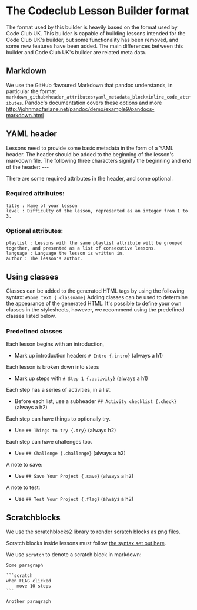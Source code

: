 # The Codeclub Lesson Builder format
The format used by this builder is heavily based on the format used by Code Club UK. This builder is capable of building lessons intended for the Code Club UK's builder, but some functionality has been removed, and some new features have been added. The main differences between this builder and Code Club UK's builder are related meta data.

## Markdown
We use the GitHub flavoured Markdown that pandoc understands, in particular the format `markdown_github+header_attributes+yaml_metadata_block+inline_code_attributes`. Pandoc's documentation covers these options and more http://johnmacfarlane.net/pandoc/demo/example9/pandocs-markdown.html

## YAML header 
Lessons need to provide some basic metadata in the form of a YAML header. The header should be added to the beginning of the lesson's markdown file. The following three characters signify the beginning and end of the header: --- 

There are some required attributes in the header, and some optional. 
### Required attributes:
    title : Name of your lesson
    level : Difficulty of the lesson, represented as an integer from 1 to 3.

### Optional attributes:
    playlist : Lessons with the same playlist attribute will be grouped together, and presented as a list of consecutive lessons.
    language : Language the lesson is written in.  
    author : The lesson's author. 

## Using classes
Classes can be added to the generated HTML tags by using the following syntax:
`#Some text {.classname}`
Adding classes can be used to determine the appearance of the generated HTML. It's possible to define your own classes in the stylesheets, however, we recommend using the predefined classes listed below. 

### Predefined classes
Each lesson begins with an introduction,
- Mark up introduction headers `# Intro {.intro}` (always a h1)

Each lesson is broken down into steps
- Mark up steps with `# Step 1 {.activity}` (always a h1)

Each step has a series of activities, in a list.
- Before each list, use a subheader `## Activity checklist {.check}` (always a h2)

Each step can have things to optionally try.
- Use `## Things to try {.try}` (always h2)

Each step can have challenges too.
- Use `## Challenge {.challenge}` (always a h2)

A note to save:
- Use `## Save Your Project {.save}` (always a h2)

A note to test:
- Use `## Test Your Project {.flag}` (always a h2)

## Scratchblocks

We use the scratchblocks2 library to render scratch blocks as png files.

Scratch blocks inside lessons must follow [the syntax set out here](http://wiki.scratch.mit.edu/wiki/Block_Plugin/Syntax).

We use `scratch` to denote a scratch block in markdown:

    Some paragraph

    ```scratch
    when FLAG clicked
        move 10 steps
    ```

    Another paragraph

